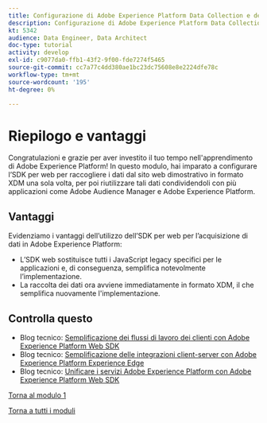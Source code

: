 ```yaml
---
title: Configurazione di Adobe Experience Platform Data Collection e dell’estensione Web SDK - Riepilogo
description: Configurazione di Adobe Experience Platform Data Collection e dell’estensione Web SDK - Riepilogo
kt: 5342
audience: Data Engineer, Data Architect
doc-type: tutorial
activity: develop
exl-id: c9077da0-ffb1-43f2-9f00-fde7274f5465
source-git-commit: cc7a77c4dd380ae1bc23dc75608e8e2224dfe78c
workflow-type: tm+mt
source-wordcount: '195'
ht-degree: 0%

---
```


# Riepilogo e vantaggi

Congratulazioni e grazie per aver investito il tuo tempo nell&#39;apprendimento di Adobe Experience Platform!
In questo modulo, hai imparato a configurare l’SDK per web per raccogliere i dati dal sito web dimostrativo in formato XDM una sola volta, per poi riutilizzare tali dati condividendoli con più applicazioni come Adobe Audience Manager e Adobe Experience Platform.

## Vantaggi

Evidenziamo i vantaggi dell’utilizzo dell’SDK per web per l’acquisizione di dati in Adobe Experience Platform:

- L’SDK web sostituisce tutti i JavaScript legacy specifici per le applicazioni e, di conseguenza, semplifica notevolmente l’implementazione.
- La raccolta dei dati ora avviene immediatamente in formato XDM, il che semplifica nuovamente l&#39;implementazione.

## Controlla questo

- Blog tecnico: [Semplificazione dei flussi di lavoro dei clienti con Adobe Experience Platform Web SDK](https://medium.com/adobetech/simplifying-customer-workflows-with-adobe-experience-platform-web-sdk-4e54fe134f4a)
- Blog tecnico: [Semplificazione delle integrazioni client-server con Adobe Experience Platform Experience Edge](https://medium.com/adobetech/streamlining-client-server-integrations-with-adobe-experience-platform-experience-edge-1caaef887172)
- Blog tecnico: [Unificare i servizi Adobe Experience Platform con Adobe Experience Platform Web SDK](https://medium.com/adobetech/unify-your-adobe-experience-platform-services-with-adobe-experience-platform-web-sdk-75cf6851a9fc)

[Torna al modulo 1](./data-ingestion-launch-web-sdk.md)

[Torna a tutti i moduli](../../overview.md)
